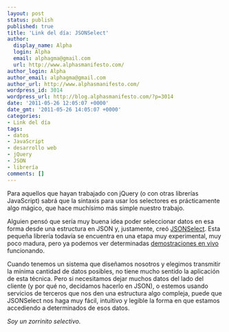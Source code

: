 ```yaml
---
layout: post
status: publish
published: true
title: 'Link del día: JSONSelect'
author:
  display_name: Alpha
  login: Alpha
  email: alphagma@gmail.com
  url: http://www.alphasmanifesto.com/
author_login: Alpha
author_email: alphagma@gmail.com
author_url: http://www.alphasmanifesto.com/
wordpress_id: 3014
wordpress_url: http://blog.alphasmanifesto.com/?p=3014
date: '2011-05-26 12:05:07 +0000'
date_gmt: '2011-05-26 14:05:07 +0000'
categories:
- Link del día
tags:
- datos
- JavaScript
- desarrollo web
- jQuery
- JSON
- librería
comments: []
---
```


Para aquellos que hayan trabajado con jQuery (o con otras librerías JavaScript) sabrá que la sintaxis para usar los selectores es prácticamente algo mágico, que hace muchísimo más simple nuestro trabajo.

Alguien pensó que sería muy buena idea poder seleccionar datos en esa forma desde una estructura en JSON y, justamente, creó [JSONSelect](http://jsonselect.org). Esta pequeña librería todavía se encuentra en una etapa muy experimental, muy poco madura, pero ya podemos ver determinadas [demostraciones en vivo](http://jsonselect.org/#tryit) funcionando.

Cuando tenemos un sistema que diseñamos nosotros y elegimos transmitir la mínima cantidad de datos posibles, no tiene mucho sentido la aplicación de esta técnica. Pero si necesitamos dejar muchos datos del lado del cliente (y por qué no, decidamos hacerlo en JSON), o estemos usando servicios de terceros que nos den una estructura algo compleja, puede que JSONSelect nos haga muy fácil, intuitivo y legible la forma en que estamos accediendo a determinados de esos datos.

_Soy un zorrinito selectivo._
